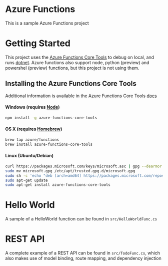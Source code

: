 # Azure Functions
This is a sample Azure Functions project

# Getting Started

This project uses the [Azure Functions Core Tools](https://docs.microsoft.com/en-us/azure/azure-functions/functions-run-local) to debug on local, and runs [dotnet](https://dotnet.microsoft.com). Azure functions also support node, python (preview) and powershel (preview) functions, but this project is not using them. 

## Installing the Azure Functions Core Tools

Additional information is available in the Azure Functions Core Tools [docs](https://docs.microsoft.com/en-us/azure/azure-functions/functions-run-local)

#### Windows (requires [Node](https://nodejs.org/en/))
```sh
npm install -g azure-functions-core-tools
```

#### OS X (requires [Homebrew](https://brew.sh))
```sh
brew tap azure/functions
brew install azure-functions-core-tools
```

#### Linux (Ubuntu/Debian)
```sh
curl https://packages.microsoft.com/keys/microsoft.asc | gpg --dearmor > microsoft.gpg
sudo mv microsoft.gpg /etc/apt/trusted.gpg.d/microsoft.gpg
sudo sh -c 'echo "deb [arch=amd64] https://packages.microsoft.com/repos/microsoft-ubuntu-$(lsb_release -cs)-prod $(lsb_release -cs) main" > /etc/apt/sources.list.d/dotnetdev.list'
sudo apt-get update
sudo apt-get install azure-functions-core-tools
```

# Hello World

A sample of a HelloWorld function can be found in `src/HelloWorldFunc.cs`

# REST API

A complete example of a REST API can be found in `src/TodoFunc.cs`, which also makes use of model binding, route mapping, and dependency injection
